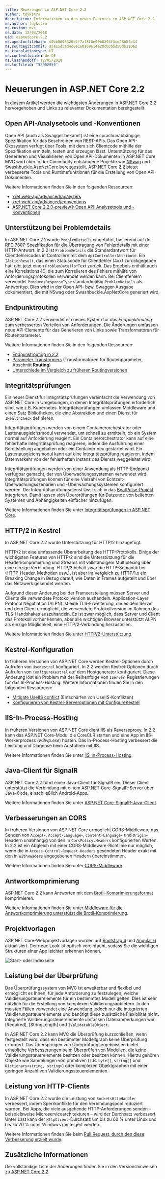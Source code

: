 ```yaml
---
title: Neuerungen in ASP.NET Core 2.2
author: tdykstra
description: Informationen zu den neuen Features in ASP.NET Core 2.2.
ms.author: tdykstra
ms.custom: mvc
ms.date: 12/03/2018
uid: aspnetcore-2.2
ms.openlocfilehash: d0bb0698526e2f7af8f0e99b0393f3ce48657b34
ms.sourcegitcommit: a3a15d3ad4d6e160a69614a29c03bbd50db110a2
ms.translationtype: HT
ms.contentlocale: de-DE
ms.lasthandoff: 12/05/2018
ms.locfileid: "52952056"
---
```

# <a name="whats-new-in-aspnet-core-22"></a>Neuerungen in ASP.NET Core 2.2

In diesem Artikel werden die wichtigsten Änderungen in ASP.NET Core 2.2 hervorgehoben und Links zu relevanter Dokumentation bereitgestellt.

## <a name="open-api-analyzers--conventions"></a>Open API-Analysetools und -Konventionen

Open API (auch als Swagger bekannt) ist eine sprachunabhängige Spezifikation für das Beschreiben von REST-APIs. Das Open API-Ökosystem verfügt über Tools, mit dem sich Clientcode mithilfe der Spezifikation ermitteln, testen und erzeugen lässt. Unterstützung für das Generieren und Visualisieren von Open API-Dokumenten in ASP.NET Core MVC wird über in der Community entstandene Projekte wie [NSwag](https://github.com/RSuter/NSwag) und [Swashbuckle.AspNetCore](https://github.com/domaindrivendev/Swashbuckle.AspNetCore) bereitgestellt. ASP.NET Core 2.2 bietet verbesserte Tools und Runtimefunktionen für die Erstellung von Open API-Dokumenten.

Weitere Informationen finden Sie in den folgenden Ressourcen:

* <xref:web-api/advanced/analyzers>
* <xref:web-api/advanced/conventions>
* [ASP.NET Core 2.2.0-preview1: Open API-Analysetools und -Konventionen](https://blogs.msdn.microsoft.com/webdev/2018/08/23/asp-net-core-2-20-preview1-open-api-analyzers-conventions/)

## <a name="problem-details-support"></a>Unterstützung bei Problemdetails

In ASP.NET Core 2.1 wurde `ProblemDetails` eingeführt, basierend auf der RFC 7807-Spezifikation für die Übertragung von Fehlerdetails mit einer HTTP-Antwort. In 2.2 ist `ProblemDetails` die Standardantwort für Clientfehlercodes in Controllern mit dem `ApiControllerAttribute`. Ein `IActionResult`, das einen Statuscode für Clientfehler (4xx) zurückgegeben hat, gibt jetzt einen `ProblemDetails`-Text zurück. Das Ergebnis enthält auch eine Korrelations-ID, die zum Korrelieren des Fehlers mithilfe von Anforderungsprotokollen verwendet werden kann. Bei Clientfehlern verwendet `ProducesResponseType` standardmäßig `ProblemDetails` als Antworttyp. Dies wird in der Open API- bzw. Swagger-Ausgabe dokumentiert, die mit NSwag oder Swashbuckle.AspNetCore generiert wird.

## <a name="endpoint-routing"></a>Endpunktrouting

ASP.NET Core 2.2 verwendet ein neues System für das *Endpunktrouting* zum verbesserten Verteilen von Anforderungen. Die Änderungen umfassen neue API-Elemente für das Generieren von Links sowie Transformatoren für Routenparameter.

Weitere Informationen finden Sie in den folgenden Ressourcen:

* [Endpunktrouting in 2.2](https://blogs.msdn.microsoft.com/webdev/2018/08/27/asp-net-core-2-2-0-preview1-endpoint-routing/)
* [Parameter Transformers](https://www.hanselman.com/blog/ASPNETCore22ParameterTransformersForCleanURLGenerationAndSlugsInRazorPagesOrMVC.aspx) (Transformatoren für Routenparameter, Abschnitt **Routing**)
* [Unterschiede im Vergleich zu früheren Routingversionen](xref:fundamentals/routing?view=aspnetcore-2.2#differences-from-earlier-versions-of-routing)

## <a name="health-checks"></a>Integritätsprüfungen

Ein neuer Dienst für Integritätsprüfungen vereinfacht die Verwendung von ASP.NET Core in Umgebungen, in denen Integritätsprüfungen erforderlich sind, wie z.B. Kubernetes. Integritätsprüfungen umfassen Middleware und einen Satz Bibliotheken, die eine Abstraktion und einen Dienst für `IHealthCheck` definieren.

Integritätsprüfungen werden von einem Containerorchestrator oder Lastenausgleichsmodul verwendet, um schnell zu ermitteln, ob ein System normal auf Anforderung reagiert. Ein Containerorchestrator kann auf eine fehlerhafte Integritätsprüfung reagieren, indem die Ausführung einer Bereitstellung angehalten oder ein Container neu gestartet wird. Ein Lastenausgleichsmodul kann auf eine Integritätsprüfung reagieren, indem Datenverkehr von der fehlerhaften Instanz des Diensts weggeleitet wird.

Integritätsprüfungen werden von einer Anwendung als HTTP-Endpunkt verfügbar gemacht, der von Überwachungssystemen verwendet wird. Integritätsprüfungen können für eine Vielzahl von Echtzeit-Überwachungsszenarien und -Überwachungssystemen konfiguriert werden. Der Integritätsprüfungsdienst lässt sich in das [BeatPulse-Projekt](https://github.com/Xabaril/BeatPulse) integrieren. Damit lassen sich Überprüfungen für Dutzende von beliebten Systemen und Abhängigkeiten einfacher hinzufügen.

Weitere Informationen finden Sie unter [Integritätsprüfungen in ASP.NET Core](xref:host-and-deploy/health-checks).

## <a name="http2-in-kestrel"></a>HTTP/2 in Kestrel

In ASP.NET Core 2.2 wurde Unterstützung für HTTP/2 hinzugefügt. 

HTTP/2 ist eine umfassende Überarbeitung des HTTP-Protokolls. Einige der wichtigsten Features von HTTP/2 sind die Unterstützung für die Headerkomprimierung und Streams mit vollständigem Multiplexing über eine einzige Verbindung. HTTP/2 behält zwar die HTTP-Semantik bei (HTTP-Header, Methoden usw.), ist aber im Vergleich zu HTTP/1.x ein Breaking Change in Bezug darauf, wie Daten in Frames aufgeteilt und über das Netzwerk gesendet werden.

Aufgrund dieser Änderung bei der Frameerstellung müssen Server und Clients die verwendete Protokollversion aushandeln. Application-Layer Protocol Negotiation (ALPN) ist eine TLS-Erweiterung, die es dem Server und dem Client ermöglicht, die verwendete Protokollversion im Rahmen des TLS-Handshakes auszuhandeln. Es ist zwar möglich, dass Server und Client das Protokoll vorher kennen, aber alle wichtigen Browser unterstützt ALPN als einzige Möglichkeit, eine HTTP/2-Verbindung herzustellen.

Weitere Informationen finden Sie unter [HTTP/2-Unterstützung](xref:fundamentals/servers/index?view=aspnetcore-2.2#http2-support).

## <a name="kestrel-configuration"></a>Kestrel-Konfiguration

In früheren Versionen von ASP.NET Core werden Kestrel-Optionen durch Aufrufen von `UseKestrel` konfiguriert. In 2.2 werden Kestrel-Optionen durch Aufrufen von `ConfigureKestrel` auf dem Hostgenerator konfiguriert. Diese Änderung löst ein Problem mit der Reihenfolge von `IServer`-Registrierungen für das In-Process-Hosting. Weitere Informationen finden Sie in den folgenden Ressourcen:

* [Mitigate UseIIS conflict](https://github.com/aspnet/KestrelHttpServer/issues/2760) (Entschärfen von UseIIS-Konflikten)
* [Konfigurieren von Kestrel-Serveroptionen mit ConfigureKestrel](xref:fundamentals/servers/kestrel?view=aspnetcore-2.2#how-to-use-kestrel-in-aspnet-core-apps)

## <a name="iis-in-process-hosting"></a>IIS-In-Process-Hosting

In früheren Versionen von ASP.NET Core dient IIS als Reverseproxy. In 2.2 kann das ASP.NET Core-Modul die CoreCLR starten und eine App im IIS-Workerprozess (*w3wp.exe*) hosten. Das In-Process-Hosting verbessert die Leistung und Diagnose beim Ausführen mit IIS.

Weitere Informationen finden Sie unter [IIS-In-Process-Hosting](xref:fundamentals/servers/aspnet-core-module?view=aspnetcore-2.2#in-process-hosting-model).

## <a name="signalr-java-client"></a>Java-Client für SignalR

ASP.NET Core 2.2 führt einen Java-Client für SignalR ein. Dieser Client unterstützt die Verbindung mit einem ASP.NET Core-SignalR-Server über Java-Code, einschließlich Android-Apps.

Weitere Informationen finden Sie unter [ASP.NET Core-SignalR-Java-Client](https://docs.microsoft.com/aspnet/core/signalr/java-client?view=aspnetcore-2.2).

## <a name="cors-improvements"></a>Verbesserungen an CORS

In früheren Versionen von ASP.NET Core ermöglicht CORS-Middleware das Senden von `Accept`-, `Accept-Language`-, `Content-Language`- und `Origin`-Headern unabhängig von den in `CorsPolicy.Headers` konfigurierten Werten. In 2.2 ist ein Abgleich mit einer CORS-Middleware-Richtlinie nur möglich, wenn die in `Access-Control-Request-Headers` gesendeten Header exakt mit den in `WithHeaders` angegebenen Headern übereinstimmen.

Weitere Informationen finden Sie unter [CORS-Middleware](xref:security/cors?view=aspnetcore-2.2#set-the-allowed-request-headers).

## <a name="response-compression"></a>Antwortkomprimierung

ASP.NET Core 2.2 kann Antworten mit dem [Brotli-Komprimierungsformat](https://tools.ietf.org/html/rfc7932) komprimieren.

Weitere Informationen finden Sie unter [Middleware für die Antwortkomprimierung unterstützt die Brotli-Komprimierung](xref:performance/response-compression?view=aspnetcore-2.2#brotli-compression-provider).

## <a name="project-templates"></a>Projektvorlagen

ASP.NET Core-Webprojektvorlagen wurden auf [Bootstrap 4](https://getbootstrap.com/docs/4.1/migration/) und [Angular 6](https://blog.angular.io/version-6-of-angular-now-available-cc56b0efa7a4) aktualisiert. Der neue Look ist optisch vereinfacht, sodass Sie die wichtigen Strukturen einer App leichter erkennen können.

![Start- oder Indexseite](~/tutorials/razor-pages/razor-pages-start/_static/home2.2.png)

## <a name="validation-performance"></a>Leistung bei der Überprüfung

Das Überprüfungssystem von MVC ist erweiterbar und flexibel und ermöglicht es Ihnen, für jede Anforderung zu festzulegen, welche Validierungssteuerelemente für ein bestimmtes Modell gelten. Dies ist sehr nützlich für die Erstellung von komplexen Validierungsanbietern. In den meisten Fällen verwendet eine Anwendung jedoch nur die integrierten Validierungssteuerelemente und benötigt diese zusätzliche Flexibilität nicht. Integrierte Validierungssteuerelemente umfassen Datenanmerkungen wie [Required], [StringLength] und `IValidatableObject`.

In ASP.NET Core 2.2 kann MVC die Überprüfung kurzschließen, wenn festgestellt wird, dass ein bestimmter Modellgraph keine Überprüfung erfordert. Das Überspringen von Überprüfungsergebnissen bietet erhebliche Verbesserungen beim Überprüfen von Modellen, die keine Validierungssteuerelemente besitzen oder besitzen können. Hierzu gehören Objekte wie Sammlungen von primitiven (z.B. `byte[]`, `string[]` und `Dictionary<string, string>`) oder komplexen Objektgraphen mit einer geringen Anzahl von Validierungssteuerelementen.

## <a name="http-client-performance"></a>Leistung von HTTP-Clients

In ASP.NET Core 2.2 wurde die Leistung von `SocketsHttpHandler` verbessert, indem Sperrkonflikte für den Verbindungspool reduziert wurden. Bei Apps, die viele ausgehende HTTP-Anforderungen senden – beispielsweise Microservicearchitekturen – wird der Durchsatz verbessert. Unter Last kann der `HttpClient`-Durchsatz um bis zu 60 % unter Linux und bis zu 20 % unter Windows gesteigert werden.

Weitere Informationen finden Sie beim [Pull Request, durch den diese Verbesserung erzielt wurde](https://github.com/dotnet/corefx/pull/32568).

## <a name="additional-information"></a>Zusätzliche Informationen

Die vollständige Liste der Änderungen finden Sie in den Versionshinweisen zu [ASP.NET Core 2.2](https://github.com/aspnet/Home/releases/tag/2.2.0).
